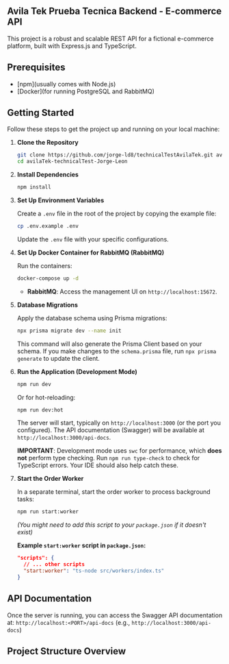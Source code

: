 ## Avila Tek Prueba Tecnica Backend - E-commerce API

This project is a robust and scalable REST API for a fictional e-commerce platform, built with Express.js and TypeScript. 

## Prerequisites

*   [npm](usually comes with Node.js)
*   [Docker](for running PostgreSQL and RabbitMQ)

## Getting Started

Follow these steps to get the project up and running on your local machine:

1.  **Clone the Repository**

    ```bash
    git clone https://github.com/jorge-ld8/technicalTestAvilaTek.git avilaTek-technicalTest-Jorge-Leon
    cd avilaTek-technicalTest-Jorge-Leon
    ```

2.  **Install Dependencies**

    ```bash
    npm install
    ```

3.  **Set Up Environment Variables**

    Create a `.env` file in the root of the project by copying the example file:

    ```bash
    cp .env.example .env
    ```

    Update the `.env` file with your specific configurations.

4.  **Set Up Docker Container for RabbitMQ (RabbitMQ)**

    Run the containers:

    ```bash
    docker-compose up -d
    ```

    *   **RabbitMQ**: Access the management UI on `http://localhost:15672`.

5.  **Database Migrations**

    Apply the database schema using Prisma migrations:

    ```bash
    npx prisma migrate dev --name init 
    ```
    This command will also generate the Prisma Client based on your schema.
    If you make changes to the `schema.prisma` file, run `npx prisma generate` to update the client.

6.  **Run the Application (Development Mode)**

    ```bash
    npm run dev
    ```
    Or for hot-reloading:
    ```bash
    npm run dev:hot
    ```
    The server will start, typically on `http://localhost:3000` (or the port you configured).
    The API documentation (Swagger) will be available at `http://localhost:3000/api-docs`.

    **IMPORTANT**: Development mode uses `swc` for performance, which **does not** perform type checking. Run `npm run type-check` to check for TypeScript errors. Your IDE should also help catch these.

7.  **Start the Order Worker**

    In a separate terminal, start the order worker to process background tasks:

    ```bash
    npm run start:worker
    ```
    *(You might need to add this script to your `package.json` if it doesn't exist)*

    **Example `start:worker` script in `package.json`:**
    ```json
    "scripts": {
      // ... other scripts
      "start:worker": "ts-node src/workers/index.ts"
    }
    ```
## API Documentation

Once the server is running, you can access the Swagger API documentation at:
`http://localhost:<PORT>/api-docs` (e.g., `http://localhost:3000/api-docs`)

## Project Structure Overview
